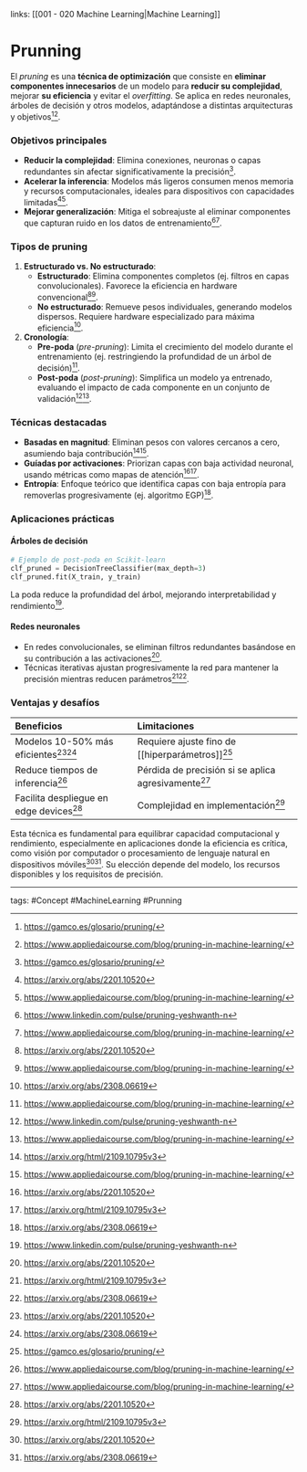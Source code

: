 links: [[001 - 020 Machine Learning|Machine Learning]]

# Prunning

El *pruning* es una **técnica de optimización** que consiste en **eliminar componentes innecesarios** de un modelo para **reducir su complejidad**, mejorar **su eficiencia** y evitar el *overfitting*. Se aplica en redes neuronales, árboles de decisión y otros modelos, adaptándose a distintas arquitecturas y objetivos[^4][^6].


### Objetivos principales

- **Reducir la complejidad**: Elimina conexiones, neuronas o capas redundantes sin afectar significativamente la precisión[^4].
- **Acelerar la inferencia**: Modelos más ligeros consumen menos memoria y recursos computacionales, ideales para dispositivos con capacidades limitadas[^1][^6].
- **Mejorar generalización**: Mitiga el sobreajuste al eliminar componentes que capturan ruido en los datos de entrenamiento[^5][^6].


### Tipos de pruning

1. **Estructurado vs. No estructurado**:
    - **Estructurado**: Elimina componentes completos (ej. filtros en capas convolucionales). Favorece la eficiencia en hardware convencional[^1][^6].
    - **No estructurado**: Remueve pesos individuales, generando modelos dispersos. Requiere hardware especializado para máxima eficiencia[^3].
2. **Cronología**:
    - **Pre-poda** (*pre-pruning*): Limita el crecimiento del modelo durante el entrenamiento (ej. restringiendo la profundidad de un árbol de decisión)[^6].
    - **Post-poda** (*post-pruning*): Simplifica un modelo ya entrenado, evaluando el impacto de cada componente en un conjunto de validación[^5][^6].


### Técnicas destacadas

- **Basadas en magnitud**: Eliminan pesos con valores cercanos a cero, asumiendo baja contribución[^2][^6].
- **Guíadas por activaciones**: Priorizan capas con baja actividad neuronal, usando métricas como mapas de atención[^1][^2].
- **Entropía**: Enfoque teórico que identifica capas con baja entropía para removerlas progresivamente (ej. algoritmo EGP)[^3].


### Aplicaciones prácticas
#### Árboles de decisión

```python
# Ejemplo de post-poda en Scikit-learn
clf_pruned = DecisionTreeClassifier(max_depth=3)
clf_pruned.fit(X_train, y_train)
```

La poda reduce la profundidad del árbol, mejorando interpretabilidad y rendimiento[^5].
#### Redes neuronales
- En redes convolucionales, se eliminan filtros redundantes basándose en su contribución a las activaciones[^1].
- Técnicas iterativas ajustan progresivamente la red para mantener la precisión mientras reducen parámetros[^2][^3].


### Ventajas y desafíos

| **Beneficios** | **Limitaciones** |
| :-- | :-- |
| Modelos 10-50% más eficientes[^1][^3] | Requiere ajuste fino de [[hiperparámetros]][^4] |
| Reduce tiempos de inferencia[^6] | Pérdida de precisión si se aplica agresivamente[^6] |
| Facilita despliegue en edge devices[^1] | Complejidad en implementación[^2] |


Esta técnica es fundamental para equilibrar capacidad computacional y rendimiento, especialmente en aplicaciones donde la eficiencia es crítica, como visión por computador o procesamiento de lenguaje natural en dispositivos móviles[^1][^3]. Su elección depende del modelo, los recursos disponibles y los requisitos de precisión.


---
tags:
	#Concept #MachineLearning #Prunning

[^1]: https://arxiv.org/abs/2201.10520

[^2]: https://arxiv.org/html/2109.10795v3

[^3]: https://arxiv.org/abs/2308.06619

[^4]: https://gamco.es/glosario/pruning/

[^5]: https://www.linkedin.com/pulse/pruning-yeshwanth-n

[^6]: https://www.appliedaicourse.com/blog/pruning-in-machine-learning/

[^7]: https://arxiv.org/abs/1901.10539

[^8]: https://arxiv.org/pdf/2001.04062.pdf

[^9]: https://arxiv.org/abs/1909.08174

[^10]: https://arxiv.org/pdf/1901.10539.pdf

[^11]: https://arxiv.org/pdf/2101.09671.pdf

[^12]: https://pdfs.semanticscholar.org/9ea8/ea62d968634e4c2559f5fd7b22c8e56c39c2.pdf

[^13]: https://arxiv.org/abs/2212.01977

[^14]: https://arxiv.org/abs/2403.04805

[^15]: https://pdfs.semanticscholar.org/4724/2bab3917ed0366b1ae3cab52732d17e0e5ea.pdf

[^16]: https://arxiv.org/abs/2403.18955

[^17]: https://arxiv.org/pdf/2006.04981.pdf

[^18]: https://pdfs.semanticscholar.org/5db5/310f172e3889dbdcb7ba8eded98ebcaacd3c.pdf

[^19]: https://arxiv.org/abs/2207.03384

[^20]: https://citeseerx.ist.psu.edu/document?repid=rep1\&type=pdf\&doi=bdda0945f7ef5f434f65fb5e72505d9febe00b52

[^21]: https://pdfs.semanticscholar.org/913a/dbbc9ae266293696c355eb1670dcd1da7495.pdf

[^22]: https://arxiv.org/html/2402.05356v2

[^23]: https://arxiv.org/pdf/1609.05401.pdf

[^24]: https://es.linkedin.com/advice/3/what-most-effective-techniques-pruning-0mlef?lang=es

[^25]: https://en.wikipedia.org/wiki/Decision_tree_pruning

[^26]: https://gpttutorpro.com/machine-learning-pruning-techniques-an-introduction/

[^27]: https://opendatascience.com/what-is-pruning-in-machine-learning/

[^28]: https://www.displayr.com/machine-learning-pruning-decision-trees/

[^29]: https://www.datature.io/blog/a-comprehensive-guide-to-neural-network-model-pruning

[^30]: https://es.linkedin.com/advice/3/how-can-you-use-neural-network-pruning-irx6e?lang=es\&lang=es

[^31]: https://wandb.ai/authors/pruning/reports/Diving-Into-Model-Pruning-in-Deep-Learning--VmlldzoxMzcyMDg

[^32]: https://www.ultralytics.com/es/glossary/pruning

[^33]: https://upload.wikimedia.org/wikipedia/commons/2/23/Before_after_pruning.png?sa=X\&ved=2ahUKEwiSr_mfpv-LAxV9UqQEHTKIAFwQ_B16BAgDEAI

[^34]: https://cienciadedatos.net/documentos/py07_arboles_decision_python

[^35]: https://www.ultralytics.com/es/glossary/model-pruning

[^36]: https://www.youtube.com/watch?v=LcPDBLr9XVw

[^37]: https://azurebrains.com/2020/04/17/fundamentos-para-mejorar-el-rendimiento-y-la-eficiencia-de-tus-modelos-de-deep-learning/

[^38]: https://es.linkedin.com/pulse/pruning-cuantización-y-destilación-jordi-pompas-gutiérrez-p38hf

